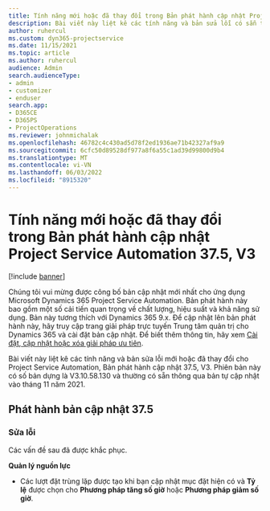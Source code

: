 ```yaml
---
title: Tính năng mới hoặc đã thay đổi trong Bản phát hành cập nhật Project Service Automation 37.5, V3
description: Bài viết này liệt kê các tính năng và bản sửa lỗi có sẵn trong Microsoft Dynamics 365 Project Service Automation Bản phát hành cập nhật 37.5, V3.
author: ruhercul
ms.custom: dyn365-projectservice
ms.date: 11/15/2021
ms.topic: article
ms.author: ruhercul
audience: Admin
search.audienceType:
- admin
- customizer
- enduser
search.app:
- D365CE
- D365PS
- ProjectOperations
ms.reviewer: johnmichalak
ms.openlocfilehash: 46782c4c430ad5d78f2ed1936ae71b42327af9a9
ms.sourcegitcommit: 6cfc50d89528df977a8f6a55c1ad39d99800d9b4
ms.translationtype: MT
ms.contentlocale: vi-VN
ms.lasthandoff: 06/03/2022
ms.locfileid: "8915320"
---
```

# <a name="whats-new-or-changed-in-project-service-automation-update-release-375-v3"></a>Tính năng mới hoặc đã thay đổi trong Bản phát hành cập nhật Project Service Automation 37.5, V3

[!include [banner](../includes/psa-now-project-operations.md)]

Chúng tôi vui mừng được công bố bản cập nhật mới nhất cho ứng dụng Microsoft Dynamics 365 Project Service Automation. Bản phát hành này bao gồm một số cải tiến quan trọng về chất lượng, hiệu suất và khả năng sử dụng. Bản này tương thích với Dynamics 365 9.x. Để cập nhật lên bản phát hành này, hãy truy cập trang giải pháp trực tuyến Trung tâm quản trị cho Dynamics 365 và cài đặt bản cập nhật. Để biết thêm thông tin, hãy xem [Cài đặt, cập nhật hoặc xóa giải pháp ưu tiên](/power-platform/admin/install-remove-preferred-solution).

Bài viết này liệt kê các tính năng và bản sửa lỗi mới hoặc đã thay đổi cho Project Service Automation, Bản phát hành cập nhật 37.5, V3. Phiên bản này có số bản dựng là V3.10.58.130 và thường có sẵn thông qua bản tự cập nhật vào tháng 11 năm 2021.

## <a name="update-release-375"></a>Phát hành bản cập nhật 37.5

### <a name="bug-fixes"></a>Sửa lỗi

Các vấn đề sau đã được khắc phục.

**Quản lý nguồn lực**
- Các lượt đặt trùng lặp được tạo khi bạn cập nhật mục đặt hiện có và **Tỷ lệ** được chọn cho **Phương pháp tăng số giờ** hoặc **Phương pháp giảm số giờ**.
